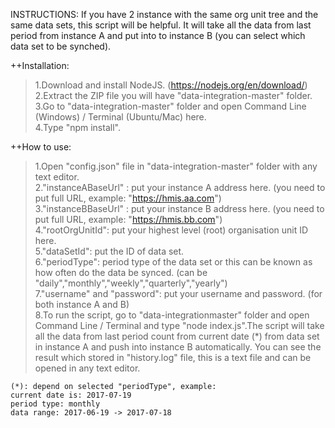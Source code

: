 INSTRUCTIONS: If you have 2 instance with the same org unit tree and the same data sets, this script will be helpful. It will take all the data from last period from instance A and put into to instance B (you can select which data set to be synched).

++Installation:

> 1.Download and install NodeJS. (https://nodejs.org/en/download/)  
> 2.Extract the ZIP file you will have "data-integration-master" folder.  
> 3.Go to "data-integration-master" folder and open Command Line (Windows) / Terminal (Ubuntu/Mac) here.  
> 4.Type "npm install".  

++How to use:
> 1.Open "config.json" file in "data-integration-master" folder with any text editor.  
> 2."instanceABaseUrl" : put your instance A address here. (you need to put full URL, example: "https://hmis.aa.com")  
> 3."instanceBBaseUrl" : put your instance B address here. (you need to put full URL, example: "https://hmis.bb.com")  
> 4."rootOrgUnitId": put your highest level (root) organisation unit ID here.  
> 5."dataSetId": put the ID of data set.  
> 6."periodType": period type of the data set or this can be known as how often do the data be synced. (can be "daily","monthly","weekly","quarterly","yearly")  
> 7."username" and "password": put your username and password. (for both instance A and B)  
> 8.To run the script, go to "data-integrationmaster" folder and open Command Line / Terminal and type "node index.js".The script will take all the data from last period count from current date (*) from data set in instance A and push into instance B automatically. You can see the result which stored in "history.log" file, this is a text file and can be opened in any text editor.  

	(*): depend on selected "periodType", example:
	current date is: 2017-07-19
	period type: monthly
	data range: 2017-06-19 -> 2017-07-18
